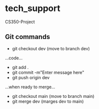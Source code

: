 # tech_support
CS350-Project

## Git commands

- git checkout dev (move to branch dev)

...code...

- git add .
- git commit -m"Enter message here"
- git push origin dev

...when ready to merge...

- git checkout main (move to branch main)
- git merge dev (marges dev to main)
